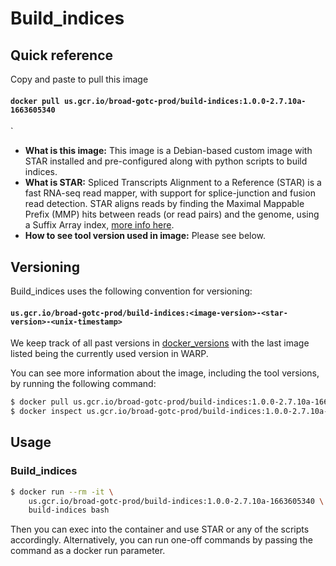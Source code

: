 # Build_indices

## Quick reference

Copy and paste to pull this image

#### `docker pull us.gcr.io/broad-gotc-prod/build-indices:1.0.0-2.7.10a-1663605340`
`

- __What is this image:__ This image is a Debian-based custom image with STAR installed and pre-configured along with python scripts to build indices.
- __What is STAR:__ Spliced Transcripts Alignment to a Reference (STAR) is a fast RNA-seq read mapper, with support for splice-junction and fusion read detection. STAR aligns reads by finding the Maximal Mappable Prefix (MMP) hits between reads (or read pairs) and the genome, using a Suffix Array index, [more info here](https://github.com/alexdobin/STAR).
- __How to see tool version used in image:__ Please see below.

## Versioning

Build_indices uses the following convention for versioning:

#### `us.gcr.io/broad-gotc-prod/build-indices:<image-version>-<star-version>-<unix-timestamp>` 

We keep track of all past versions in [docker_versions](docker_versions.tsv) with the last image listed being the currently used version in WARP.

You can see more information about the image, including the tool versions, by running the following command:

```bash
$ docker pull us.gcr.io/broad-gotc-prod/build-indices:1.0.0-2.7.10a-1663605340
$ docker inspect us.gcr.io/broad-gotc-prod/build-indices:1.0.0-2.7.10a-1663605340
```

## Usage

### Build_indices 

```bash
$ docker run --rm -it \
    us.gcr.io/broad-gotc-prod/build-indices:1.0.0-2.7.10a-1663605340 \
    build-indices bash
```

Then you can exec into the container and use STAR or any of the scripts accordingly. Alternatively, you can run one-off commands by passing the command as a docker run parameter.